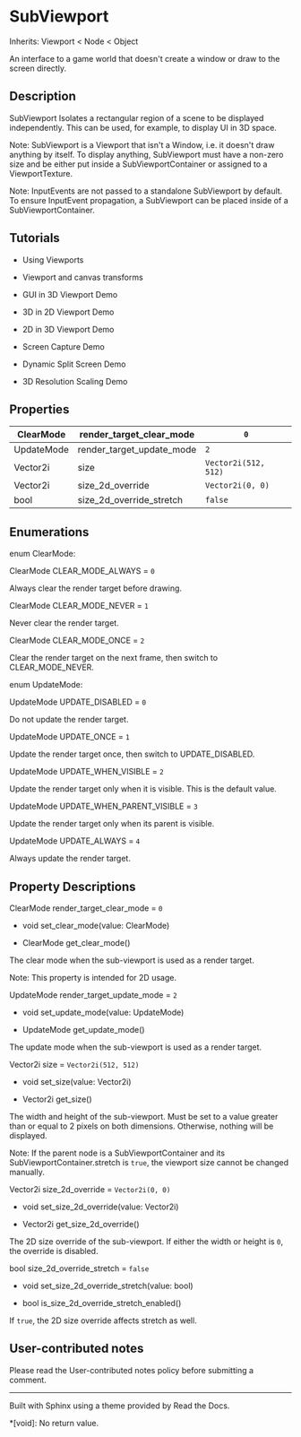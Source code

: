 # SubViewport

Inherits: Viewport < Node < Object

An interface to a game world that doesn't create a window or draw to the
screen directly.

## Description

SubViewport Isolates a rectangular region of a scene to be displayed
independently. This can be used, for example, to display UI in 3D space.

Note: SubViewport is a Viewport that isn't a Window, i.e. it doesn't draw
anything by itself. To display anything, SubViewport must have a non-zero size
and be either put inside a SubViewportContainer or assigned to a
ViewportTexture.

Note: InputEvents are not passed to a standalone SubViewport by default. To
ensure InputEvent propagation, a SubViewport can be placed inside of a
SubViewportContainer.

## Tutorials

  * Using Viewports

  * Viewport and canvas transforms

  * GUI in 3D Viewport Demo

  * 3D in 2D Viewport Demo

  * 2D in 3D Viewport Demo

  * Screen Capture Demo

  * Dynamic Split Screen Demo

  * 3D Resolution Scaling Demo

## Properties

ClearMode | render_target_clear_mode | `0`  
---|---|---  
UpdateMode | render_target_update_mode | `2`  
Vector2i | size | `Vector2i(512, 512)`  
Vector2i | size_2d_override | `Vector2i(0, 0)`  
bool | size_2d_override_stretch | `false`  
  
## Enumerations

enum ClearMode:

ClearMode CLEAR_MODE_ALWAYS = `0`

Always clear the render target before drawing.

ClearMode CLEAR_MODE_NEVER = `1`

Never clear the render target.

ClearMode CLEAR_MODE_ONCE = `2`

Clear the render target on the next frame, then switch to CLEAR_MODE_NEVER.

enum UpdateMode:

UpdateMode UPDATE_DISABLED = `0`

Do not update the render target.

UpdateMode UPDATE_ONCE = `1`

Update the render target once, then switch to UPDATE_DISABLED.

UpdateMode UPDATE_WHEN_VISIBLE = `2`

Update the render target only when it is visible. This is the default value.

UpdateMode UPDATE_WHEN_PARENT_VISIBLE = `3`

Update the render target only when its parent is visible.

UpdateMode UPDATE_ALWAYS = `4`

Always update the render target.

## Property Descriptions

ClearMode render_target_clear_mode = `0`

  * void set_clear_mode(value: ClearMode)

  * ClearMode get_clear_mode()

The clear mode when the sub-viewport is used as a render target.

Note: This property is intended for 2D usage.

UpdateMode render_target_update_mode = `2`

  * void set_update_mode(value: UpdateMode)

  * UpdateMode get_update_mode()

The update mode when the sub-viewport is used as a render target.

Vector2i size = `Vector2i(512, 512)`

  * void set_size(value: Vector2i)

  * Vector2i get_size()

The width and height of the sub-viewport. Must be set to a value greater than
or equal to 2 pixels on both dimensions. Otherwise, nothing will be displayed.

Note: If the parent node is a SubViewportContainer and its
SubViewportContainer.stretch is `true`, the viewport size cannot be changed
manually.

Vector2i size_2d_override = `Vector2i(0, 0)`

  * void set_size_2d_override(value: Vector2i)

  * Vector2i get_size_2d_override()

The 2D size override of the sub-viewport. If either the width or height is
`0`, the override is disabled.

bool size_2d_override_stretch = `false`

  * void set_size_2d_override_stretch(value: bool)

  * bool is_size_2d_override_stretch_enabled()

If `true`, the 2D size override affects stretch as well.

## User-contributed notes

Please read the User-contributed notes policy before submitting a comment.

* * *

Built with Sphinx using a theme provided by Read the Docs.

  *[void]: No return value.

